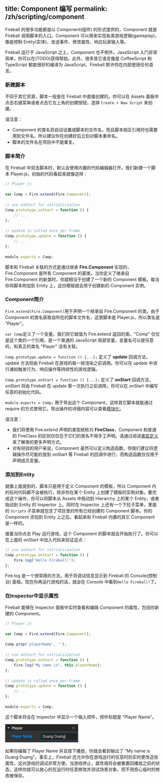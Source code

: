 title: Component 编写
permalink: /zh/scripting/component
---
Fireball 的很多功能都是以 Component(组件) 的形式提供的，Component 就是 Fireball 调用脚本的入口。Component 可以用来实现各类游戏逻辑(gameplay)，像是控制 Entity(实体)、发送事件、修改属性、响应玩家输入等。

Fireball 运行于 JavaScript 之上，Component 也不例外，JavaScript 入门非常简单，你可以在(TODO)获得帮助。此外，很多其它语言像是 CoffeeScript 和 TypeScript 都能很好的编译为 JavaScript，Fireball 默许你在内部使用任何语言。

### 新建脚本

不同于其它资源，脚本一般是在 Fireball 中直接创建的。你可以在 Assets 面板中点击右键菜单或者点击它左上角的创建按钮，选择 `Create > New Script` 来创建。

请注意：
- Component 的类名将自动设置成脚本的文件名，而且脚本相互引用时也需要用到文件名，所以建议你在创建好后立刻对脚本重命名。
- 脚本的文件名在项目中不能重复。

### 脚本简介

在 Fireball 中双击脚本时，默认会使用内置的代码编辑器打开。我们新建一个脚本 Player.js，初始的代码看起来就像这样：

```js
// Player.js

var Comp = Fire.extend(Fire.Component);

// use onStart for initialiization
Comp.prototype.onStart = function () {
    // ...
};

// update is called once per frame
Comp.prototype.update = function () {
    // ...
};

module.exports = Comp;
```

脚本和 Fireball 关联的方式是通过继承 **Fire.Component** 实现的，Fire.Component 是所有 Component 的基类。当你定义了继承自 Fire.Component 的新类时，你就相当于创建了一个新的 Component 模板。每当你将脚本附加到 Entity 上，这份模板就会用于创建新的 Component 实例。

### Component简介

`Fire.extend(Fire.Component)`用于声明一个继承自 Fire.Component 的类。由于 Component 的类名获取自所在的脚本文件名，这里脚本是 Player.js，所以类名是 "Player"。

`var Comp`定义了一个变量，我们将它赋值为 Fire.extend 返回的类。"Comp" 仅仅是这个类的一个引用，是一个普通的 JavaScript 局部变量，变量名可以是任意的，和真正的类名 "Player" 没有关联。

`Comp.prototype.update = function () {...};` 定义了 **update** 回调方法，update 方法将由 Fireball 在游戏的每一帧渲染之前调用。你可以在 update 中进行诸如触发行为、响应操作等持续性的游戏逻辑。

`Comp.prototype.onStart = function () {...};` 定义了 **onStart** 回调方法，onStart 将由 Fireball 在 update 第一次执行之前调用，你可以在 onStart 中编写任意的初始化代码。

`module.exports = Comp;`  用于导出这个 Component，这样其它脚本就能通过 require 的方式使用它。导出操作的详细内容可以查看[模块化](/zh/scripting/module)。

请注意：
- 我们将使用 Fire.extend 声明的类型统称为 **FireClass**，Component 和普通的 FireClass 的区别仅仅在于它们的类名不用手工声明。请通过阅读[类型定义](/zh/dev/core/class)来了解类的更多声明方式。
- 对有经验的用户来说，Component 虽然可以定义构造函数，但我们建议将逻辑操作尽可能的放到 onStart 等 Fireball 的回调中进行，而构造函数仅仅用于声明成员变量。

### 添加到Entity

就像上面提到的，脚本只是用于定义 Component 的模板，所以 Component 内的任何代码都不会被执行，除非你在某个 Entity 上创建了模板的实例对象。要完成这个操作，你可以将脚本从 Assets 中拖动到 Hierarchy 上的某个 Entity，或者拖动到 Entity 的 Inspector 上。同时在 Inspector 上还有一个下拉子菜单，里面的 `Scripts` 子菜单就包含了项目里的所有已经创建的 Component 脚本。你的 Component 添加到 Entity 上之后，看起来和 Fireball 内置的其它 Component 是一样的。 

接着当你点击 Play 运行游戏，这个 Component 的脚本就会开始执行了。你可以在上面的 onStart 中加入代码来验证这点：
```js
// use onStart for initialiization
Comp.prototype.onStart = function () {
    Fire.log('Hello Fireball!');
};
```
Fire.log 是一个很常用的方法，用于将调试信息显示到 Fireball 的 Console(控制台) 面板。现在你再运行游戏的话，就会在 Console 中看到`Hello Fireball!`了。

### 在Inspector中显示属性

Fireball 能够在 Inspector 面板中实时查看和编辑 Component 的属性，包括你新建的 Component。

```js
// Player.js

var Comp = Fire.extend(Fire.Component);

Comp.prop('playerName', '');

// use onStart for initialiization
Comp.prototype.onStart = function () {
    Fire.log("My name is", this.playerName);
};

// update is called once per frame
Comp.prototype.update = function () {
    // ...
};

module.exports = Comp;
```

这个脚本将会在 Inspector 中显示一个输入控件，控件标题是 "Player Name"。  

![player-name-in-inspector](img/player-name-in-inspector.png)

如果你编辑了 Player Name 并且按下播放，你就会看到输出了 "My name is Duang Duang"。事实上，Fireball 还允许你在游戏运行的任意时刻实时更改这些属性，这对游戏的调试非常方便。当游戏停止，属性值将会被重置回播放之前的状态。这样你就可以放心的在运行时任意修改并测试场景对象，而不用担心临时的修改被保存。



